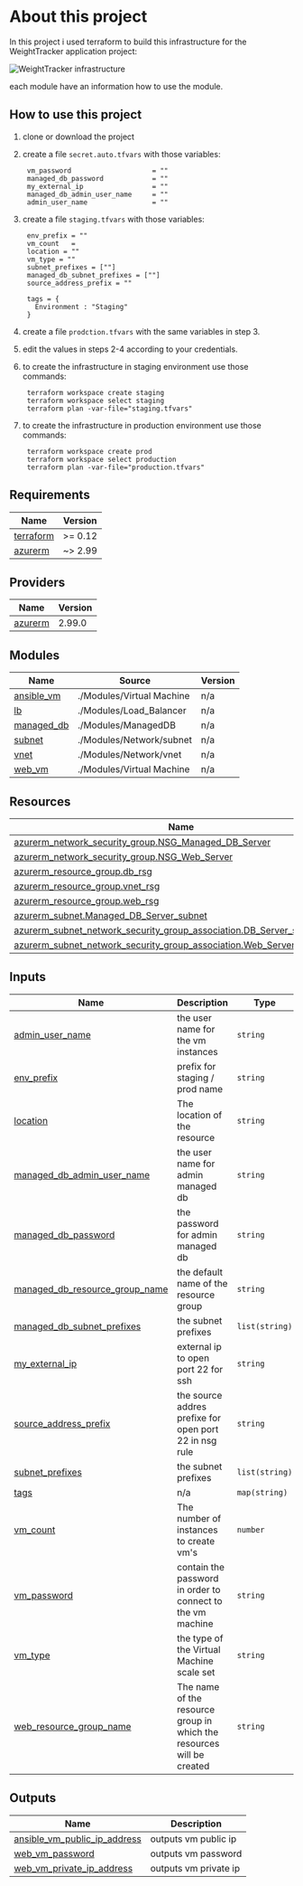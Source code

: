 <!-- BEGIN_TF_DOCS -->

# About this project
In this project i used terraform to build this infrastructure for the WeightTracker application project:

![WeightTracker infrastructure](https://bootcamp.rhinops.io/images/week-6-envs.png)

each module have an information how to use the module.

## How to use this project
1. clone or download the project
2. create a file `secret.auto.tfvars` with those variables:

        vm_password                    = ""
        managed_db_password            = ""
        my_external_ip                 = ""
        managed_db_admin_user_name     = ""
        admin_user_name                = ""
3. create a file `staging.tfvars` with those variables: 

        env_prefix = ""
        vm_count   = 
        location = ""
        vm_type = ""
        subnet_prefixes = [""]
        managed_db_subnet_prefixes = [""]
        source_address_prefix = ""

        tags = {
          Environment : "Staging"
        }
      
4. create a file `prodction.tfvars` with the same variables in step 3.

5. edit the values in steps 2-4 according to your credentials.
6. to create the  infrastructure in staging environment use those commands:

        terraform workspace create staging
        terraform workspace select staging
        terraform plan -var-file="staging.tfvars"
        
7. to create the infrastructure in production environment use those commands:

        terraform workspace create prod
        terraform workspace select production
        terraform plan -var-file="production.tfvars"
  





## Requirements

| Name | Version |
|------|---------|
| <a name="requirement_terraform"></a> [terraform](#requirement\_terraform) | >= 0.12 |
| <a name="requirement_azurerm"></a> [azurerm](#requirement\_azurerm) | ~> 2.99 |

## Providers

| Name | Version |
|------|---------|
| <a name="provider_azurerm"></a> [azurerm](#provider\_azurerm) | 2.99.0 |

## Modules

| Name | Source | Version |
|------|--------|---------|
| <a name="module_ansible_vm"></a> [ansible\_vm](#module\_ansible\_vm) | ./Modules/Virtual Machine | n/a |
| <a name="module_lb"></a> [lb](#module\_lb) | ./Modules/Load_Balancer | n/a |
| <a name="module_managed_db"></a> [managed\_db](#module\_managed\_db) | ./Modules/ManagedDB | n/a |
| <a name="module_subnet"></a> [subnet](#module\_subnet) | ./Modules/Network/subnet | n/a |
| <a name="module_vnet"></a> [vnet](#module\_vnet) | ./Modules/Network/vnet | n/a |
| <a name="module_web_vm"></a> [web\_vm](#module\_web\_vm) | ./Modules/Virtual Machine | n/a |

## Resources

| Name | Type |
|------|------|
| [azurerm_network_security_group.NSG_Managed_DB_Server](https://registry.terraform.io/providers/hashicorp/azurerm/latest/docs/resources/network_security_group) | resource |
| [azurerm_network_security_group.NSG_Web_Server](https://registry.terraform.io/providers/hashicorp/azurerm/latest/docs/resources/network_security_group) | resource |
| [azurerm_resource_group.db_rsg](https://registry.terraform.io/providers/hashicorp/azurerm/latest/docs/resources/resource_group) | resource |
| [azurerm_resource_group.vnet_rsg](https://registry.terraform.io/providers/hashicorp/azurerm/latest/docs/resources/resource_group) | resource |
| [azurerm_resource_group.web_rsg](https://registry.terraform.io/providers/hashicorp/azurerm/latest/docs/resources/resource_group) | resource |
| [azurerm_subnet.Managed_DB_Server_subnet](https://registry.terraform.io/providers/hashicorp/azurerm/latest/docs/resources/subnet) | resource |
| [azurerm_subnet_network_security_group_association.DB_Server_subnet_nsg](https://registry.terraform.io/providers/hashicorp/azurerm/latest/docs/resources/subnet_network_security_group_association) | resource |
| [azurerm_subnet_network_security_group_association.Web_Server_subnet_nsg](https://registry.terraform.io/providers/hashicorp/azurerm/latest/docs/resources/subnet_network_security_group_association) | resource |

## Inputs

| Name | Description | Type | Default | Required |
|------|-------------|------|---------|:--------:|
| <a name="input_admin_user_name"></a> [admin\_user\_name](#input\_admin\_user\_name) | the user name for the vm instances | `string` | n/a | yes |
| <a name="input_env_prefix"></a> [env\_prefix](#input\_env\_prefix) | prefix for staging  / prod name | `string` | n/a | yes |
| <a name="input_location"></a> [location](#input\_location) | The location of the resource | `string` | `"eastus"` | no |
| <a name="input_managed_db_admin_user_name"></a> [managed\_db\_admin\_user\_name](#input\_managed\_db\_admin\_user\_name) | the user name for admin managed db | `string` | n/a | yes |
| <a name="input_managed_db_password"></a> [managed\_db\_password](#input\_managed\_db\_password) | the password for admin managed db | `string` | n/a | yes |
| <a name="input_managed_db_resource_group_name"></a> [managed\_db\_resource\_group\_name](#input\_managed\_db\_resource\_group\_name) | the default name of the resource group | `string` | `"Managed_DB_SERVER_rsg"` | no |
| <a name="input_managed_db_subnet_prefixes"></a> [managed\_db\_subnet\_prefixes](#input\_managed\_db\_subnet\_prefixes) | the subnet prefixes | `list(string)` | n/a | yes |
| <a name="input_my_external_ip"></a> [my\_external\_ip](#input\_my\_external\_ip) | external ip to open port 22 for ssh | `string` | n/a | yes |
| <a name="input_source_address_prefix"></a> [source\_address\_prefix](#input\_source\_address\_prefix) | the source addres prefixe for open port 22 in nsg rule | `string` | n/a | yes |
| <a name="input_subnet_prefixes"></a> [subnet\_prefixes](#input\_subnet\_prefixes) | the subnet prefixes | `list(string)` | n/a | yes |
| <a name="input_tags"></a> [tags](#input\_tags) | n/a | `map(string)` | n/a | yes |
| <a name="input_vm_count"></a> [vm\_count](#input\_vm\_count) | The number of instances to create vm's | `number` | n/a | yes |
| <a name="input_vm_password"></a> [vm\_password](#input\_vm\_password) | contain the password in order to connect to the vm machine | `string` | n/a | yes |
| <a name="input_vm_type"></a> [vm\_type](#input\_vm\_type) | the type of the Virtual Machine scale set | `string` | `"Standard_B2s"` | no |
| <a name="input_web_resource_group_name"></a> [web\_resource\_group\_name](#input\_web\_resource\_group\_name) | The name of the resource group in which the resources will be created | `string` | `"WEB_SERVER_rsg"` | no |

## Outputs

| Name | Description |
|------|-------------|
| <a name="output_ansible_vm_public_ip_address"></a> [ansible\_vm\_public\_ip\_address](#output\_ansible\_vm\_public\_ip\_address) | outputs vm public ip   |
| <a name="output_web_vm_password"></a> [web\_vm\_password](#output\_web\_vm\_password) | outputs vm password |
| <a name="output_web_vm_private_ip_address"></a> [web\_vm\_private\_ip\_address](#output\_web\_vm\_private\_ip\_address) | outputs vm private ip  |




<!-- END_TF_DOCS -->
